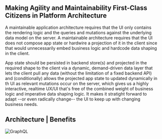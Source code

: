 
## Making Agility and Maintainability First-Class Citizens in Platform Architecture

A maintainable application architecture requires that the UI only contains the rendering logic and the queries and mutations against the underlying data model on the server. A maintainable architecture requires that the UI does not compose app state or hardwire a projection of it in the client since that would unnecessarily embed business logic and hardcode data shaping in the client. 

App state should be persisted in backend store(s) and projected in the required shape to the client via a dynamic, demand-driven data layer that lets the client pull any data (without the limitation of a fixed backend API) and (conditionally) allows the projected app state to updated dynamically in th UI as relevant mutations occur on the server, which gives us a highly interactive, realtime UX/UI that's free of the combined weight of business logic and imperative data shaping logic. It makes it stratight forward to adapt --or even radically change-- the UI to keep up with changing business needs.

## Architecture | Benefits

![GraphQL](https://s7.postimg.org/euxkwoqt7/Untitled_Diagram_31.png)

